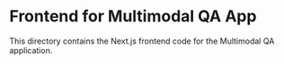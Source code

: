 # Frontend for Multimodal QA App

This directory contains the Next.js frontend code for the Multimodal QA application.